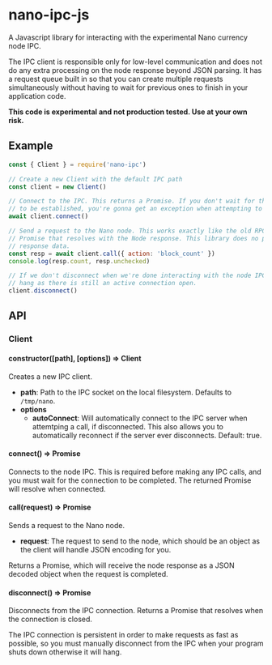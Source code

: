 # nano-ipc-js

A Javascript library for interacting with the experimental Nano currency node IPC.

The IPC client is responsible only for low-level communication and does not do any extra processing on the node response beyond JSON parsing. It has a request queue built in so that you can create multiple requests simultaneously without having to wait for previous ones to finish in your application code.

**This code is experimental and not production tested. Use at your own risk.**

## Example

```js
const { Client } = require('nano-ipc')

// Create a new Client with the default IPC path
const client = new Client()

// Connect to the IPC. This returns a Promise. If you don't wait for the connection
// to be established, you're gonna get an exception when attempting to call the IPC.
await client.connect()

// Send a request to the Nano node. This works exactly like the old RPC API. Returns a
// Promise that resolves with the Node response. This library does no processing on the
// response data.
const resp = await client.call({ action: 'block_count' })
console.log(resp.count, resp.unchecked)

// If we don't disconnect when we're done interacting with the node IPC, your program will
// hang as there is still an active connection open.
client.disconnect()
```

## API

### Client

#### constructor([path], [options]) => Client

Creates a new IPC client.

- **path**: Path to the IPC socket on the local filesystem. Defaults to `/tmp/nano`.
- **options**
  - **autoConnect**: Will automatically connect to the IPC server when attemtping a call, if disconnected. This also allows you to automatically reconnect if the server ever disconnects. Default: true.

#### connect() => Promise

Connects to the node IPC. This is required before making any IPC calls, and you must wait for the connection to be completed. The returned Promise will resolve when connected.

#### call(request) => Promise

Sends a request to the Nano node.

- **request**: The request to send to the node, which should be an object as the client will handle JSON encoding for you.

Returns a Promise, which will receive the node response as a JSON decoded object when the request is completed.

#### disconnect() => Promise

Disconnects from the IPC connection. Returns a Promise that resolves when the connection is closed.

The IPC connection is persistent in order to make requests as fast as possible, so you must manually disconnect from the IPC when your program shuts down otherwise it will hang.
